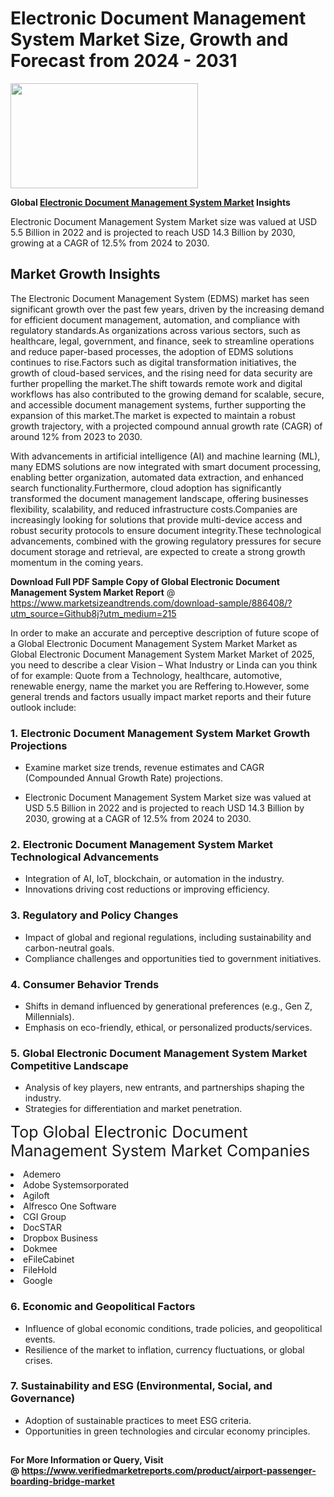 <H1>Electronic Document Management System Market Size, Growth and Forecast from 2024 - 2031</H1><img class="aligncenter size-medium wp-image-584254" src="https://thirdeyenews.in/wp-content/uploads/2024/09/Global-Market-Research-300x168.jpeg" alt="" width="300" height="168" /><p><strong>Global&nbsp;<a href="https://www.marketsizeandtrends.com/download-sample/886408/?utm_source=Github8j?utm_medium=215">Electronic Document Management System Market</a> Insights</strong></p><p>Electronic Document Management System Market size was valued at USD 5.5 Billion in 2022 and is projected to reach USD 14.3 Billion by 2030, growing at a CAGR of 12.5% from 2024 to 2030.</p><p><h2>Market Growth Insights</h2> <p>The Electronic Document Management System (EDMS) market has seen significant growth over the past few years, driven by the increasing demand for efficient document management, automation, and compliance with regulatory standards.As organizations across various sectors, such as healthcare, legal, government, and finance, seek to streamline operations and reduce paper-based processes, the adoption of EDMS solutions continues to rise.Factors such as digital transformation initiatives, the growth of cloud-based services, and the rising need for data security are further propelling the market.The shift towards remote work and digital workflows has also contributed to the growing demand for scalable, secure, and accessible document management systems, further supporting the expansion of this market.The market is expected to maintain a robust growth trajectory, with a projected compound annual growth rate (CAGR) of around 12% from 2023 to 2030.</p> <p>With advancements in artificial intelligence (AI) and machine learning (ML), many EDMS solutions are now integrated with smart document processing, enabling better organization, automated data extraction, and enhanced search functionality.Furthermore, cloud adoption has significantly transformed the document management landscape, offering businesses flexibility, scalability, and reduced infrastructure costs.Companies are increasingly looking for solutions that provide multi-device access and robust security protocols to ensure document integrity.These technological advancements, combined with the growing regulatory pressures for secure document storage and retrieval, are expected to create a strong growth momentum in the coming years.</p> <p><span class=""><strong>Download Full PDF Sample Copy of Global Electronic Document Management System Market Report</strong> @ <a href="https://www.marketsizeandtrends.com/download-sample/886408/?utm_source=Github8j?utm_medium=215" target="_blank">https://www.marketsizeandtrends.com/download-sample/886408/?utm_source=Github8j?utm_medium=215</a></span></p><p>In order to make an accurate and perceptive description of future scope of a Global&nbsp;Electronic Document Management System Market Market as Global&nbsp;Electronic Document Management System Market Market of 2025, you need to describe a clear Vision &ndash; What Industry or Linda can you think of for example: Quote from a Technology, healthcare, automotive, renewable energy, name the market you are Reffering to.However, some general trends and factors usually impact market reports and their future outlook include:</p><h3>1.&nbsp;<strong>Electronic Document Management System Market Growth Projections</strong></h3><ul><li>Examine market size trends, revenue estimates and CAGR (Compounded Annual Growth Rate) projections.</li><li><p>Electronic Document Management System Market size was valued at USD 5.5 Billion in 2022 and is projected to reach USD 14.3 Billion by 2030, growing at a CAGR of 12.5% from 2024 to 2030.</p></li></ul><h3>2.&nbsp;<strong>Electronic Document Management System Market Technological Advancements</strong></h3><ul><li>Integration of AI, IoT, blockchain, or automation in the industry.</li><li>Innovations driving cost reductions or improving efficiency.</li></ul><h3>3.&nbsp;<strong>Regulatory and Policy Changes</strong></h3><ul><li>Impact of global and regional regulations, including sustainability and carbon-neutral goals.</li><li>Compliance challenges and opportunities tied to government initiatives.</li></ul><h3>4.&nbsp;<strong>Consumer Behavior Trends</strong></h3><ul><li>Shifts in demand influenced by generational preferences (e.g., Gen Z, Millennials).</li><li>Emphasis on eco-friendly, ethical, or personalized products/services.</li></ul><h3>5.&nbsp;<strong>Global Electronic Document Management System Market Competitive Landscape</strong></h3><ul><li>Analysis of key players, new entrants, and partnerships shaping the industry.</li><li>Strategies for differentiation and market penetration.</li></ul><p data-pm-slice="1 1 []"><span style="color: inherit; font-family: inherit; font-size: 25px;">Top Global Electronic Document Management System Market Companies</span></p><div class="" data-test-id=""><p><li>Ademero</li><li> Adobe Systemsorporated</li><li> Agiloft</li><li> Alfresco One Software</li><li> CGI Group</li><li> DocSTAR</li><li> Dropbox Business</li><li> Dokmee</li><li> eFileCabinet</li><li> FileHold</li><li> Google</li></p></div><h3>6.&nbsp;<strong>Economic and Geopolitical Factors</strong></h3><ul><li>Influence of global economic conditions, trade policies, and geopolitical events.</li><li>Resilience of the market to inflation, currency fluctuations, or global crises.</li></ul><h3>7.&nbsp;<strong>Sustainability and ESG (Environmental, Social, and Governance)</strong></h3><ul><li>Adoption of sustainable practices to meet ESG criteria.</li><li>Opportunities in green technologies and circular economy principles.</li></ul><h2><strong style="font-size: 14px;">For More Information or Query, Visit @&nbsp;</strong><a style="background-color: #ffffff; font-size: 14px;" href="https://www.marketsizeandtrends.com/report/electronic-document-management-system-market/" target="_blank">https://www.verifiedmarketreports.com/product/airport-passenger-boarding-bridge-market</a></h2>